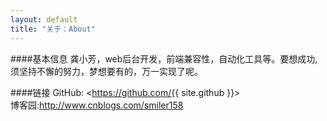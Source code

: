 ```yaml
---
layout: default
title: "关于：About"
---
```

####基本信息
龚小芳，web后台开发，前端兼容性，自动化工具等。要想成功,须坚持不懈的努力，梦想要有的，万一实现了呢。

####链接
GitHub: <https://github.com/{{ site.github }}>  
博客园:http://www.cnblogs.com/smiler158
